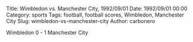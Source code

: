 Title: Wimbledon vs. Manchester City, 1992/09/01
Date: 1992/09/01 00:00
Category: sports
Tags: football, football scores, Wimbledon, Manchester City
Slug: wimbledon-vs-manchester-city
Author: carbonero


Wimbledon 0 - 1 Manchester City
